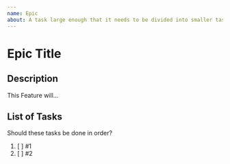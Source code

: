 ```yaml
---
name: Epic
about: A task large enough that it needs to be divided into smaller tasks. It will usually be labeled as `enhancement`.
---
```

<!-- Make sure to add this to the project (At the right) -->

<!-- Should be the same as the Issue Title. -->
# Epic Title

## Description

This Feature will...

## List of Tasks

Should these tasks be done in order?

<!-- You can add an issue by typing a # symbol and selecting an option (the number is also listed in the issue), or clicking the second from the symbol -->
1. [ ] #1
2. [ ] #2
